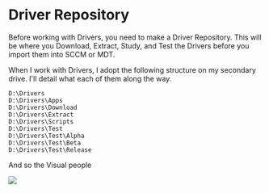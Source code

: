 # Driver Repository

Before working with Drivers, you need to make a Driver Repository. This will be where you Download, Extract, Study, and Test the Drivers before you import them into SCCM or MDT.

When I work with Drivers, I adopt the following structure on my secondary drive. I'll detail what each of them along the way.

```
D:\Drivers
D:\Drivers\Apps
D:\Drivers\Download
D:\Drivers\Extract
D:\Drivers\Scripts
D:\Drivers\Test
D:\Drivers\Test\Alpha
D:\Drivers\Test\Beta
D:\Drivers\Test\Release

```

And so the Visual people

![](https://www.osdeploy.com/assets/1-15-2018%202-04-44%20AM.png)

